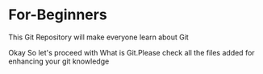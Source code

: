 # For-Beginners
This Git Repository will make everyone learn about Git

Okay So let's proceed with What is Git.Please check all the files added for enhancing your git knowledge